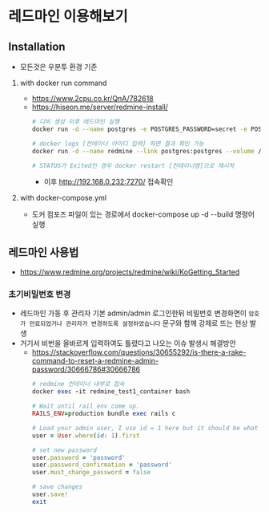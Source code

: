 # 레드마인 이용해보기
## Installation
- 모든것은 우분투 환경 기준
1. with docker run command
    - https://www.2cpu.co.kr/QnA/782618
    - https://hiseon.me/server/redmine-install/
        ```bash
        # 디비 생성 이후 레드마인 실행
        docker run -d --name postgres -e POSTGRES_PASSWORD=secret -e POSTGRES_USER=redmine postgres

        # docker logs [컨테이너 아이디 입력] 하면 결과 확인 가능
        docker run -d --name redmine --link postgres:postgres --volume /data:/data --publish 7270:3000 redmine
        
        # STATUS가 Exited인 경우 docker restart [컨테이너명]으로 재시작
        ```
        - 이후 http://192.168.0.232:7270/ 접속확인

1. with docker-compose.yml
    - 도커 컴포즈 파일이 있는 경로에서 docker-compose up -d --build 명령어 실행

## 레드마인 사용법
- https://www.redmine.org/projects/redmine/wiki/KoGetting_Started

### 초기비밀번호 변경
- 레드마인 가동 후 관리자 기본 admin/admin 로그인한뒤 비밀번호 변경화면이 `암호가 만료되었거나 관리자가 변경하도록 설정하였습니다` 문구와 함께 강제로 뜨는 현상 발생
- 거기서 비번을 올바르게 입력하여도 틀렸다고 나오는 이슈 발생시 해결방안
    - https://stackoverflow.com/questions/30655292/is-there-a-rake-command-to-reset-a-redmine-admin-password/30666786#30666786
        ```ruby
        # redmine 컨테이너 내부로 접속
        docker exec -it redmine_test1_container bash
        
        # Wait until rail env come up.
        RAILS_ENV=production bundle exec rails c

        # Load your admin user, I use id = 1 here but it should be what you have found in step 1 
        user = User.where(id: 1).first

        # set new password
        user.password = 'password'
        user.password_confirmation = 'password'
        user.must_change_password = false

        # save changes
        user.save!
        exit
        ```